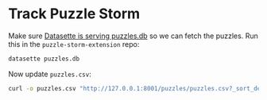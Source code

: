 # Track Puzzle Storm

Make sure [Datasette is serving puzzles.db](https://github.com/IsaacVerm/puzzle-storm-extension/blob/main/doc/how-to-run-extension.md) so we can fetch the puzzles. Run this in the `puzzle-storm-extension` repo:

```bash
datasette puzzles.db
```

Now update `puzzles.csv`:

```bash
curl -o puzzles.csv "http://127.0.0.1:8001/puzzles/puzzles.csv?_sort_desc=timestamp&_size=max"
```